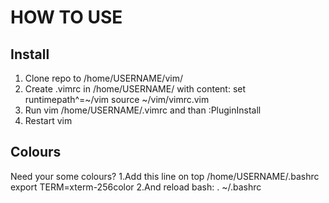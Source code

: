 HOW TO USE
==========

Install
-------
1. Clone repo to /home/USERNAME/vim/
2. Create .vimrc in /home/USERNAME/ with content: 
set runtimepath^=~/vim 
source ~/vim/vimrc.vim
3. Run vim /home/USERNAME/.vimrc and than :PluginInstall
4. Restart vim

Colours
------
Need your some colours? 
1.Add this line on top /home/USERNAME/.bashrc 
export TERM=xterm-256color 
2.And reload bash: 
. ~/.bashrc

